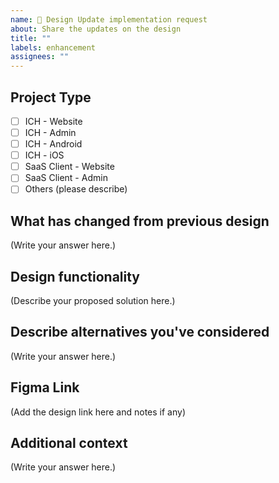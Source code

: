 ```yaml
---
name: 🎨 Design Update implementation request
about: Share the updates on the design
title: ""
labels: enhancement
assignees: ""
---
```


## Project Type

<!-- REQUIRED -->
<!-- for SaaS clients specify the template name ex) PS, Dental, GH -->

- [ ] ICH - Website
- [ ] ICH - Admin
- [ ] ICH - Android
- [ ] ICH - iOS
- [ ] SaaS Client - Website
- [ ] SaaS Client - Admin
- [ ] Others (please describe)

## What has changed from previous design

<!--
  Provide a clear and concise description of what the problem is.
  Providing the screenshots of before & after designs will be helpful
-->

(Write your answer here.)

## Design functionality

<!--
  Provide a clear and concise description of what you want to happen.
  Providing what API endpoint will be used for each design will be helpful for the review
-->

(Describe your proposed solution here.)

## Describe alternatives you've considered

<!--
  Let us know about other solutions you've tried or researched.
-->

(Write your answer here.)

## Figma Link

<!--
  Add a figma link page if the problem is already solved in terms of UX/UI
-->

(Add the design link here and notes if any)

## Additional context

<!--
  Is there anything else you can add about the proposal?
  You might want to link to related issues here, if you haven't already.
-->

(Write your answer here.)
